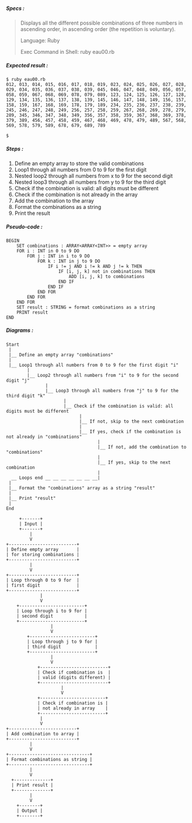 ##### Specs :

> Displays all the different possible combinations
> of three numbers in ascending order,
> in ascending order (the repetition is voluntary).
>
> Language: Ruby
>
> Exec Command in Shell: ruby eau00.rb

##### Expected result :

```
$ ruby eau00.rb
012, 013, 014, 015, 016, 017, 018, 019, 023, 024, 025, 026, 027, 028, 029, 034, 035, 036, 037, 038, 039, 045, 046, 047, 048, 049, 056, 057, 058, 059, 067, 068, 069, 078, 079, 089, 123, 124, 125, 126, 127, 128, 129, 134, 135, 136, 137, 138, 139, 145, 146, 147, 148, 149, 156, 157, 158, 159, 167, 168, 169, 178, 179, 189, 234, 235, 236, 237, 238, 239, 245, 246, 247, 248, 249, 256, 257, 258, 259, 267, 268, 269, 278, 279, 289, 345, 346, 347, 348, 349, 356, 357, 358, 359, 367, 368, 369, 378, 379, 389, 456, 457, 458, 459, 467, 468, 469, 478, 479, 489, 567, 568, 569, 578, 579, 589, 678, 679, 689, 789

$ 
```

##### Steps :

1.  Define an empty array to store the valid combinations
2.  Loop1 through all numbers from 0 to 9 for the first digit
3.  Nested loop2 through all numbers from x to 9 for the second digit
4.  Nested loop3 through all numbers from y to 9 for the third digit
5.  Check if the combination is valid: all digits must be different
6.  Check if the combination is not already in the array
7.  Add the combination to the array
8.  Format the combinations as a string
9.  Print the result

##### Pseudo-code :

```
BEGIN
    SET combinations : ARRAY<ARRAY<INT>> = empty array
    FOR i : INT in 0 to 9 DO
        FOR j : INT in i to 9 DO
            FOR k : INT in j to 9 DO
                IF i != j AND i != k AND j != k THEN
                    IF [i, j, k] not in combinations THEN
                        ADD [i, j, k] to combinations
                    END IF
                END IF
            END FOR
        END FOR
    END FOR
    SET result : STRING = format combinations as a string
    PRINT result
END

```

##### Diagrams :

```
Start
 |
 |__ Define an empty array "combinations"
 |
 |__ Loop1 through all numbers from 0 to 9 for the first digit "i"
        |
        |__ Loop2 through all numbers from "i" to 9 for the second digit "j"
               |
               |__ Loop3 through all numbers from "j" to 9 for the third digit "k"
                      |
                      |__ Check if the combination is valid: all digits must be different
                            |
                            |__ If not, skip to the next combination
                            |
                            |__ If yes, check if the combination is not already in "combinations"
                                   |
                                   |__ If not, add the combination to "combinations"
                                   |
                                   |__ If yes, skip to the next combination
                                   | 
  __ Loops end __ __ __ __ __ __ __|
 |
 |__ Format the "combinations" array as a string "result"
 |
 |__ Print "result"
 |
End

```

```
     +-------+
     | Input |
     +-------+
         |
         V
+--------------------------+
| Define empty array       |
| for storing combinations |
+--------------------------+
         |
         V
+--------------------------+
| Loop through 0 to 9 for  |
| first digit              |
+--------------------------+
             |
             V
    +-------------------------+
    | Loop through i to 9 for |
    | second digit            |
    +-------------------------+
                 |
                 V
        +-------------------------+
        | Loop through j to 9 for |
        | third digit             |
        +-------------------------+
                 |
                 V
            +--------------------------+
            | Check if combination is  |
            | valid (digits different) |
            +--------------------------+
                     |
                     V
            +-------------------------+
            | Check if combination is |
            | not already in array    |
            +-------------------------+
             |
             V
+--------------------------+
| Add combination to array |
+--------------------------+
         |
         V
+-------------------------------+
| Format combinations as string |
+-------------------------------+
         |
         V
  +--------------+
  | Print result |
  +--------------+
         |
         V
    +--------+
    | Output |
    +--------+
```
